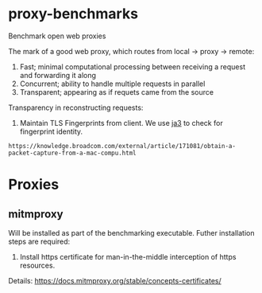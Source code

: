 # proxy-benchmarks
Benchmark open web proxies

The mark of a good web proxy, which routes from local -> proxy -> remote:
1. Fast; minimal computational processing between receiving a request and forwarding it along
2. Concurrent; ability to handle multiple requests in parallel
3. Transparent; appearing as if requets came from the source

Transparency in reconstructing requests:
1. Maintain TLS Fingerprints from client. We use [ja3](https://github.com/salesforce/ja3) to check for fingerprint identity.

```
https://knowledge.broadcom.com/external/article/171081/obtain-a-packet-capture-from-a-mac-compu.html
```

# Proxies

## mitmproxy

Will be installed as part of the benchmarking executable. Futher installation steps are required:

1. Install https certificate for man-in-the-middle interception of https resources.

Details: https://docs.mitmproxy.org/stable/concepts-certificates/
